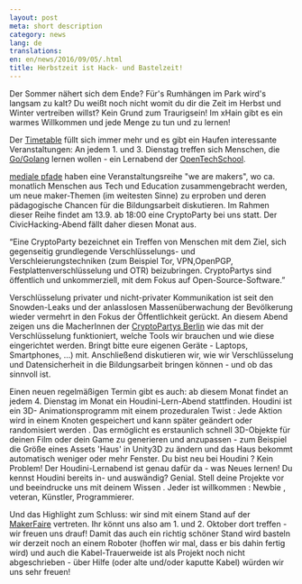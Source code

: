 ```yaml
---
layout: post
meta: short description
category: news
lang: de
translations:
en: en/news/2016/09/05/.html
title: Herbstzeit ist Hack- und Bastelzeit!
---
```


Der Sommer nähert sich dem Ende? Für's Rumhängen im Park wird's langsam zu kalt? Du weißt noch nicht womit du dir die Zeit im Herbst und Winter vertreiben willst? Kein Grund zum Traurigsein! Im xHain gibt es ein warmes Willkommen und jede Menge zu tun und zu lernen!

<!--more--> 
Der <a href="http://xhain-hackspace.github.io/calendar.html">Timetable</a> füllt sich immer mehr und es gibt ein Haufen interessante Veranstaltungen:
An jedem 1. und 3. Dienstag treffen sich Menschen, die <a href="https://de.wikipedia.org/wiki/Go_(Programmiersprache)">Go/Golang</a> lernen wollen - ein Lernabend der <a href="http://www.opentechschool.org/">OpenTechSchool</a>.


<a href="http://www.medialepfade.de">mediale pfade</a> haben eine Veranstaltungsreihe  "we are makers", wo ca. monatlich Menschen aus Tech und Education zusammengebracht werden, um neue maker-Themen (im weitesten Sinne) zu erproben und deren pädagogische Chancen für die Bildungsarbeit diskutieren. Im Rahmen dieser Reihe findet am 13.9. ab 18:00 eine CryptoParty bei uns statt.
Der CivicHacking-Abend fällt daher diesen Monat aus.

“Eine CryptoParty bezeichnet ein Treffen von Menschen mit dem Ziel, sich gegenseitig grundlegende Verschlüsselungs- und Verschleierungstechniken (zum Beispiel Tor, VPN,OpenPGP, Festplattenverschlüsselung und OTR) beizubringen. CryptoPartys sind öffentlich und unkommerziell, mit dem Fokus auf Open-Source-Software.”

Verschlüsselung privater und nicht-privater Kommunikation ist seit den Snowden-Leaks und der anlasslosen Massenüberwachung der Bevölkerung wieder vermehrt in den Fokus der Öffentlichkeit gerückt. An diesem Abend zeigen uns die MacherInnen der <a href="https://www.cryptoparty.in/berlin">CryptoPartys Berlin</a> wie das mit der Verschlüsselung funktioniert, welche Tools wir brauchen und wie diese eingerichtet werden. Bringt bitte eure eigenen Geräte - Laptops, Smartphones, …) mit. Anschließend diskutieren wir, wie wir Verschlüsselung und Datensicherheit in die Bildungsarbeit bringen können - und ob das sinnvoll ist.


Einen neuen regelmäßigen Termin gibt es auch: ab diesem Monat findet an jedem 4. Dienstag im Monat ein Houdini-Lern-Abend stattfinden. 
Houdini ist ein 3D- Animationsprogramm  mit einem prozeduralen Twist : Jede Aktion wird in einem Knoten gespeichert und kann später geändert oder randomisiert werden . Das ermöglicht es erstaunlich schnell 3D-Objekte für deinen Film oder dein Game zu generieren und anzupassen  - zum Beispiel die Größe eines Assets 'Haus' in Unity3D zu ändern und das Haus bekommt automatisch weniger oder mehr Fenster.
Du bist neu bei Houdini ? Kein Problem! Der Houdini-Lernabend ist genau dafür da - was Neues lernen!
Du kennst Houdini bereits in- und auswändig? Genial. Stell deine Projekte vor und beeindrucke uns mit deinem Wissen .
Jeder ist willkommen : Newbie , veteran, Künstler, Programmierer.


Und das Highlight zum Schluss: wir sind mit einem Stand auf der <a href="http://maker-faire.de/berlin/">MakerFaire</a> vertreten. Ihr könnt uns also am 1. und 2. Oktober dort treffen - wir freuen uns drauf! Damit das auch ein richtig schöner Stand wird basteln wir derzeit noch an einem Roboter (hoffen wir mal, dass er bis dahin fertig wird) und auch die Kabel-Trauerweide ist als Projekt noch nicht abgeschrieben - über Hilfe (oder alte und/oder kaputte Kabel) würden wir uns sehr freuen!